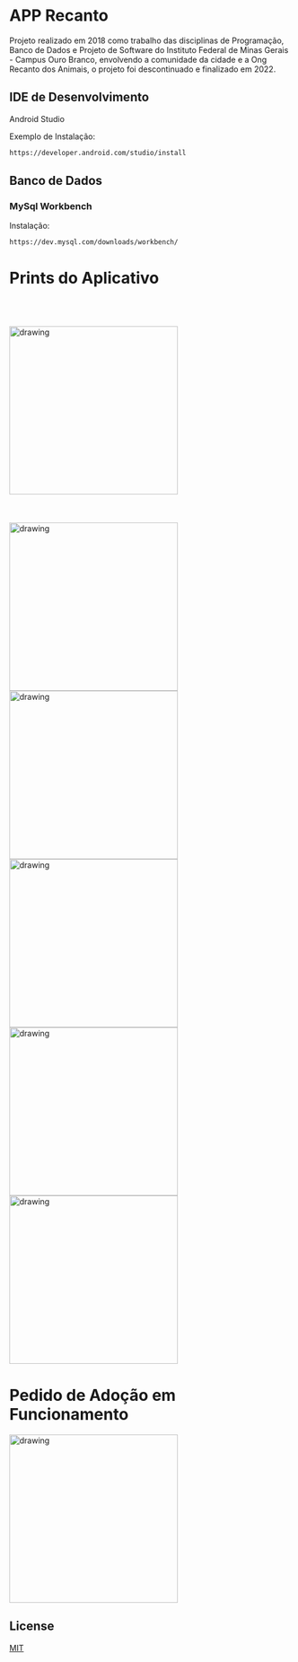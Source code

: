 # APP Recanto

Projeto realizado em 2018 como trabalho das disciplinas de Programação, Banco de Dados e Projeto de Software do Instituto Federal de Minas Gerais - Campus Ouro Branco, envolvendo a comunidade da cidade e a Ong Recanto dos Animais, o projeto foi descontinuado e finalizado em 2022.

## IDE de Desenvolvimento

Android Studio

Exemplo de Instalação:

```bash
https://developer.android.com/studio/install
```

## Banco de Dados

### MySql Workbench

Instalação:

```bash
https://dev.mysql.com/downloads/workbench/
```



# Prints do Aplicativo
<div class="box">
  <img src="images/home.png" alt="drawing" width="300" style="vertical-align:middle;margin:50px 0px"/>
  <img src="images/menu.png" alt="drawing" width="300"/>
  <img src="images/animais.png" alt="drawing" width="300"/>
  <img src="images/adotados.png" alt="drawing" width="300"/>
  <img src="images/conta.png" alt="drawing" width="300"/>
  <img src="images/cadastro.png" alt="drawing" width="300"/>
  
</div>

# Pedido de Adoção em Funcionamento
<img src="images/video.gif" alt="drawing" width="300"/>



## License
[MIT](https://choosealicense.com/licenses/mit/)
